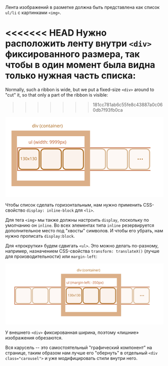 Лента изображений в разметке должна быть представлена как список `ul/li` с картинками `<img>`.

<<<<<<< HEAD
Нужно расположить ленту внутри `<div>` фиксированного размера, так чтобы в один момент была видна только нужная часть списка:
=======
Normally, such a ribbon is wide, but we put a fixed-size `<div>` around to "cut" it, so that only a part of the ribbon is visible:
>>>>>>> 181cc781ab6c55fe8c43887a0c060db7f93fb0ca

![](carousel1.svg)

Чтобы список сделать горизонтальным, нам нужно применить CSS-свойство `display: inline-block` для `<li>`.

Для тега `<img>` мы также должны настроить `display`, поскольку по умолчанию он `inline`. Во всех элементах типа `inline` резервируется дополнительное место под "хвосты" символов. И чтобы его убрать, нам нужно прописать `display:block`.

Для «прокрутки» будем сдвигать `<ul>`. Это можно делать по-разному, например, назначением CSS-свойства `transform: translateX()` (лучше для производительности) или `margin-left`: 

![](carousel2.svg)

У внешнего `<div>` фиксированная ширина, поэтому «лишние» изображения обрезаются.

Вся карусель -- это самостоятельный "графический компонент" на странице, таким образом нам лучше его "обернуть" в отдельный `<div class="carousel">` и уже модифицировать стили внутри него.
